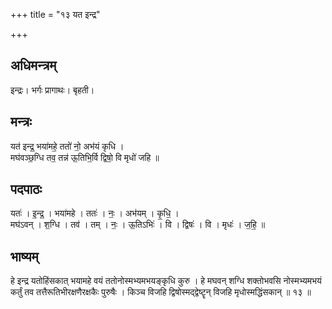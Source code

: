 +++
title = "१३ यत इन्द्र"

+++
## अधिमन्त्रम्
इन्द्रः। भर्गः प्रागाथः। बृहती।

## मन्त्रः
यत॑ इन्द्र॒ भया॑महे॒ ततो॑ नो॒ अभ॑यं कृधि ।  
मघ॑वञ्छ॒ग्धि तव॒ तन्न॑ ऊ॒तिभि॒र्वि द्विषो॒ वि मृधो॑ जहि ॥

## पदपाठः
यतः॑ । इ॒न्द्र॒ । भया॑महे । ततः॑ । नः॒ । अभ॑यम् । कृ॒धि॒ ।  
मघ॑ऽवन् । श॒ग्धि । तव॑ । तम् । नः॒ । ऊ॒तिऽभिः॑ । वि । द्विषः॑ । वि । मृधः॑ । ज॒हि॒ ॥

## भाष्यम्
हे इन्द्र यतोहिंसकात् भयामहे वयं ततोनोस्मभ्यमभयङ्कृधि कुरु । हे मघवन् शग्धि शक्तोभवसि नोस्मभ्यमभयं कर्तुं तव तत्तैरूतिभीरक्षणैरक्षकैः पुरुषैः । किञ्च विजहि द्विषोस्मद्द्वेष्टॄन् विजहि मृधोस्मद्धिंसकान् ॥ १३ ॥